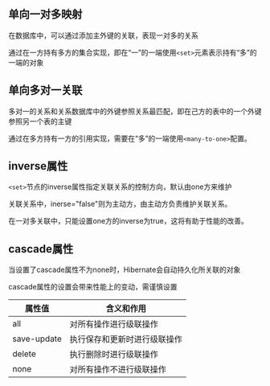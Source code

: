 单向一对多映射
--------
在数据库中，可以通过添加主外键的关联，表现一对多的关系

通过在一方持有多方的集合实现，即在“一”的一端使用`<set>`元素表示持有“多”的一端的对象

单向多对一关联
-----------
多对一的关系和关系数据库中的外键参照关系最匹配，即在己方的表中的一个外键参照另一个表的主键  

通过在多方持有一方的引用实现，需要在“多”的一端使用`<many-to-one>`配置。

inverse属性
----------
`<set>`节点的inverse属性指定关联关系的控制方向，默认由one方来维护  

关联关系中，inerse="false"则为主动方，由主动方负责维护关联关系。  

在一对多关联中，只能设置one方的inverse为true，这将有助于性能的改善。

cascade属性
----------
当设置了cascade属性不为none时，Hibernate会自动持久化所关联的对象

cascade属性的设置会带来性能上的变动，需谨慎设置

属性值 |含义和作用
---   |---
all   |对所有操作进行级联操作
save-update |执行保存和更新时进行级联操作
delete      |执行删除时进行级联操作
none        |对所有操作不进行级联操作
